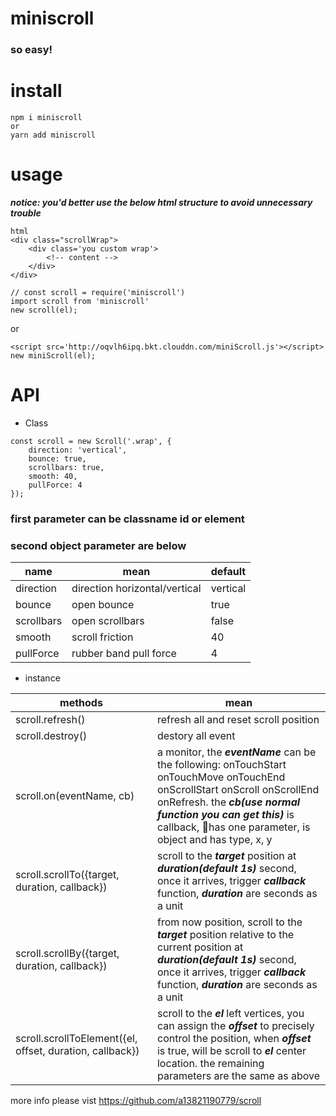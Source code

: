 # miniscroll

### so easy!

# install
```
npm i miniscroll
or
yarn add miniscroll
```

# usage

***notice: you'd better use the below html structure to avoid unnecessary trouble***

```
html
<div class="scrollWrap">
	<div class='you custom wrap'>
		<!-- content -->
	</div>
</div>
```



```
// const scroll = require('miniscroll')
import scroll from 'miniscroll'
new scroll(el);
```

or 

```
<script src='http://oqvlh6ipq.bkt.clouddn.com/miniScroll.js'></script>
new miniScroll(el);
```

# API
* Class
	
```
const scroll = new Scroll('.wrap', {
	direction: 'vertical',
	bounce: true,
	scrollbars: true,
	smooth: 40,
	pullForce: 4
});
```

### first parameter can be classname id or element

### second object parameter are below


 | name       | mean                          | default  |
 | ---------- | ----------------------------- | -------- |
 | direction  | direction horizontal/vertical | vertical |
 | bounce     | open bounce                   | true     |
 | scrollbars | open scrollbars               | false    |
 | smooth     | scroll friction               | 40       |
 | pullForce  | rubber band pull force        | 4        |
	

* instance


|methods|mean|
|---|---|
|scroll.refresh()|refresh all and reset scroll position|
|scroll.destroy()|destory all event|
|scroll.on(eventName, cb)|a monitor, the ***eventName*** can be the following: onTouchStart onTouchMove onTouchEnd onScrollStart onScroll onScrollEnd onRefresh. the ***cb(use normal function you can get this)*** is callback, has one parameter, is object and has type, x, y|
|scroll.scrollTo({target, duration, callback})|scroll to the ***target*** position at ***duration(default 1s)*** second, once it arrives, trigger ***callback*** function, ***duration*** are seconds as a unit|
|scroll.scrollBy({target, duration, callback})|from now position, scroll  to the ***target*** position relative to the current position at ***duration(default 1s)*** second, once it arrives, trigger ***callback*** function, ***duration*** are seconds as a unit|
|scroll.scrollToElement({el, offset, duration, callback})|scroll to the ***el*** left vertices, you can assign the ***offset*** to precisely control the position, when ***offset*** is true, will be scroll to ***el*** center location. the remaining parameters are the same as above|
	
	
more info please vist https://github.com/a13821190779/scroll
	
	


